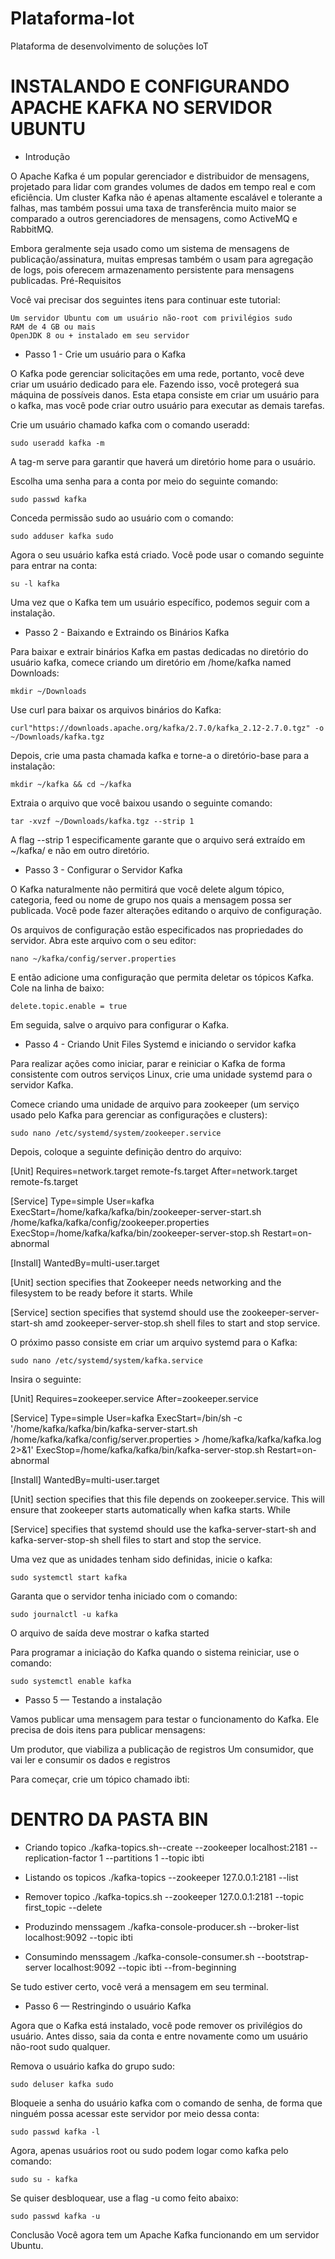 # Plataforma-Iot
Plataforma de desenvolvimento de soluções IoT
# INSTALANDO E CONFIGURANDO APACHE KAFKA NO SERVIDOR UBUNTU
* Introdução

O Apache Kafka é um popular gerenciador e distribuidor de mensagens, projetado para lidar com grandes volumes de dados em tempo real e com eficiência. Um cluster Kafka não é apenas altamente escalável e tolerante a falhas, mas também possui uma taxa de transferência muito maior se comparado a outros gerenciadores de mensagens, como ActiveMQ e RabbitMQ.

Embora geralmente seja usado como um sistema de mensagens de publicação/assinatura, muitas empresas também o usam para agregação de logs, pois oferecem armazenamento persistente para mensagens publicadas.
Pré-Requisitos

Você vai precisar dos seguintes itens para continuar este tutorial:

    Um servidor Ubuntu com um usuário não-root com privilégios sudo
    RAM de 4 GB ou mais
    OpenJDK 8 ou + instalado em seu servidor

* Passo 1 - Crie um usuário para o Kafka

O Kafka pode gerenciar solicitações em uma rede, portanto, você deve criar um usuário dedicado para ele. Fazendo isso, você protegerá sua máquina de possíveis danos. Esta etapa consiste em criar um usuário para o kafka, mas você pode criar outro usuário para executar as demais tarefas.

Crie um usuário chamado kafka com o comando useradd:

    sudo useradd kafka -m

A tag-m serve para garantir que haverá um diretório home para o usuário.

Escolha uma senha para a conta por meio do seguinte comando:

    sudo passwd kafka

Conceda permissão sudo ao usuário com o comando:

    sudo adduser kafka sudo

Agora o seu usuário kafka está criado. Você pode usar o comando seguinte para entrar na conta:

    su -l kafka

Uma vez que o Kafka tem um usuário específico, podemos seguir com a instalação.

* Passo 2 - Baixando e Extraindo os Binários Kafka

Para baixar e extrair binários Kafka em pastas dedicadas no diretório do usuário kafka, comece criando um diretório em /home/kafka named Downloads:

    mkdir ~/Downloads

Use curl para baixar os arquivos binários do Kafka:

    curl"https://downloads.apache.org/kafka/2.7.0/kafka_2.12-2.7.0.tgz" -o ~/Downloads/kafka.tgz

Depois, crie uma pasta chamada kafka e torne-a o diretório-base para a instalação:

    mkdir ~/kafka && cd ~/kafka

Extraia o arquivo que você baixou usando o seguinte comando:

    tar -xvzf ~/Downloads/kafka.tgz --strip 1

A flag --strip 1 especificamente garante que o arquivo será extraído em ~/kafka/ e não em outro diretório.

* Passo 3 - Configurar o Servidor Kafka

O Kafka naturalmente não permitirá que você delete algum tópico, categoria, feed ou nome de grupo nos quais a mensagem possa ser publicada. Você pode fazer alterações editando o arquivo de configuração.

Os arquivos de configuração estão especificados nas propriedades do servidor. Abra este arquivo com o seu editor:

    nano ~/kafka/config/server.properties

E então adicione uma configuração que permita deletar os tópicos Kafka. Cole na linha de baixo:

    delete.topic.enable = true

Em seguida, salve o arquivo para configurar o Kafka.

* Passo 4 - Criando Unit Files Systemd e iniciando o servidor kafka

Para realizar ações como iniciar, parar e reiniciar o Kafka de forma consistente com outros serviços Linux, crie uma unidade systemd para o servidor Kafka.

Comece criando uma unidade de arquivo para zookeeper (um serviço usado pelo Kafka para gerenciar as configurações e clusters):

    sudo nano /etc/systemd/system/zookeeper.service

Depois, coloque a seguinte definição dentro do arquivo:

[Unit] 
Requires=network.target remote-fs.target
After=network.target remote-fs.target

[Service] 
Type=simple
User=kafka
ExecStart=/home/kafka/kafka/bin/zookeeper-server-start.sh /home/kafka/kafka/config/zookeeper.properties
ExecStop=/home/kafka/kafka/bin/zookeeper-server-stop.sh
Restart=on-abnormal

[Install] 
WantedBy=multi-user.target

[Unit] 
section specifies that Zookeeper needs networking and the filesystem to be ready before it starts. While

[Service] 
section specifies that systemd should use the zookeeper-server-start-sh amd zookeeper-server-stop.sh shell files to start and stop service.

O próximo passo consiste em criar um arquivo systemd para o Kafka:

    sudo nano /etc/systemd/system/kafka.service

Insira o seguinte:

[Unit] 
Requires=zookeeper.service
After=zookeeper.service

[Service] 
Type=simple
User=kafka
ExecStart=/bin/sh -c '/home/kafka/kafka/bin/kafka-server-start.sh /home/kafka/kafka/config/server.properties > /home/kafka/kafka/kafka.log 2>&1'
ExecStop=/home/kafka/kafka/bin/kafka-server-stop.sh
Restart=on-abnormal

[Install] 
WantedBy=multi-user.target

[Unit] 
section specifies that this file depends on zookeeper.service. This will ensure that zookeeper starts automatically when kafka starts. While

[Service] 
specifies that systemd should use the kafka-server-start-sh and kafka-server-stop-sh shell files to start and stop the service.

Uma vez que as unidades tenham sido definidas, inicie o kafka:

    sudo systemctl start kafka

Garanta que o servidor tenha iniciado com o comando:

    sudo journalctl -u kafka

O arquivo de saída deve mostrar o kafka started

Para programar a iniciação do Kafka quando o sistema reiniciar, use o comando:

    sudo systemctl enable kafka

* Passo 5 — Testando a instalação

Vamos publicar uma mensagem para testar o funcionamento do Kafka. Ele precisa de dois itens para publicar mensagens:

Um produtor, que viabiliza a publicação de registros Um consumidor, que vai ler e consumir os dados e registros

Para começar, crie um tópico chamado ibti:

# DENTRO DA PASTA BIN
* Criando topico 
    ./kafka-topics.sh--create --zookeeper localhost:2181 --replication-factor 1 --partitions 1 --topic ibti

* Listando os topicos 
    ./kafka-topics --zookeeper 127.0.0.1:2181 --list

* Remover topico 
    ./kafka-topics.sh --zookeeper 127.0.0.1:2181 --topic first_topic --delete

* Produzindo menssagem 
    ./kafka-console-producer.sh --broker-list localhost:9092 --topic ibti

* Consumindo menssagem 
    ./kafka-console-consumer.sh --bootstrap-server localhost:9092 --topic ibti --from-beginning


Se tudo estiver certo, você verá a mensagem em seu terminal.
* Passo 6 — Restringindo o usuário Kafka

Agora que o Kafka está instalado, você pode remover os privilégios do usuário. Antes disso, saia da conta e entre novamente como um usuário não-root sudo qualquer.

Remova o usuário kafka do grupo sudo:

    sudo deluser kafka sudo

Bloqueie a senha do usuário kafka com o comando de senha, de forma que ninguém possa acessar este servidor por meio dessa conta:

    sudo passwd kafka -l

Agora, apenas usuários root ou sudo podem logar como kafka pelo comando:

    sudo su - kafka

Se quiser desbloquear, use a flag -u como feito abaixo:

    sudo passwd kafka -u

Conclusão
Você agora tem um Apache Kafka funcionando em um servidor Ubuntu.
